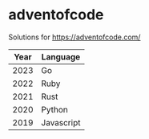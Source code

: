 # adventofcode

Solutions for https://adventofcode.com/

| Year | Language |
| --- | --- |
| 2023 | Go |
| 2022 | Ruby |
| 2021 | Rust |
| 2020 | Python |
| 2019 | Javascript |
